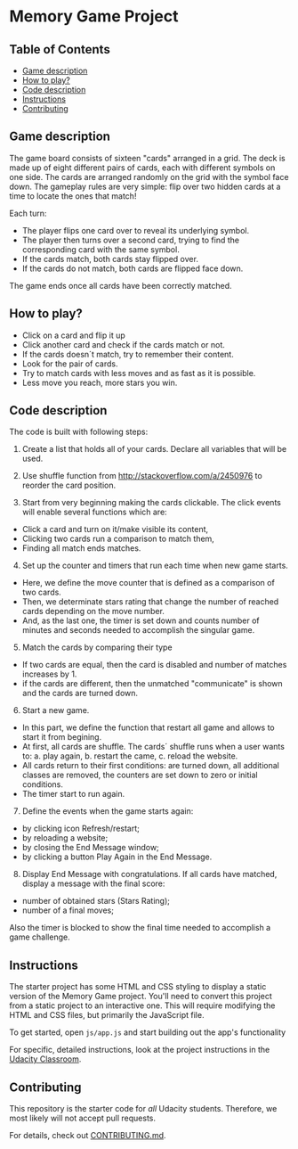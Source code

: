 # Memory Game Project

## Table of Contents

* [Game description](#gamedescription)
* [How to play?](#howplay)
* [Code description](#codedescription)
* [Instructions](#instructions)
* [Contributing](#contributing)

## Game description
The game board consists of sixteen "cards" arranged in a grid. The deck is made up of eight different pairs of cards, each with different symbols on one side. The cards are arranged randomly on the grid with the symbol face down. The gameplay rules are very simple: flip over two hidden cards at a time to locate the ones that match!

Each turn:
* The player flips one card over to reveal its underlying symbol.
* The player then turns over a second card, trying to find the corresponding card with the same symbol.
* If the cards match, both cards stay flipped over.
* If the cards do not match, both cards are flipped face down.

The game ends once all cards have been correctly matched.

## How to play?

* Click on a card and flip it up
* Click another card and check if the cards match or not. 
* If the cards doesn´t match, try to remember their content. 
* Look for the pair of cards. 
* Try to match cards with less moves and as fast as it is possible. 
* Less move you reach, more stars you win.

## Code description


The code is built with following steps:

1. Create a list that holds all of your cards. Declare all variables that will be used.

2. Use shuffle function from http://stackoverflow.com/a/2450976 to reorder the card position. 

3.  Start from very beginning making the cards clickable. The click events will enable several functions which are:
* Click a card and turn on it/make visible its content,
* Clicking two cards run a comparison to match them,
* Finding all match ends matches.

4. Set up the counter and timers that run each time when new game starts.
* Here, we define the move counter that is defined as a comparison of two cards.
* Then, we determinate stars rating that change the number of reached cards depending on the move number.
* And, as the last one, the timer is set down and counts number of minutes and seconds needed to accomplish the singular game.
    
5. Match the cards by comparing their type
* If two cards are equal, then the card is disabled and number of matches increases by 1.
* if the cards are different, then the unmatched "communicate" is shown and the cards are turned down.

6. Start a new game.
* In this part, we define the function that restart all game and allows to start it from begining.
* At first, all cards are shuffle. The cards´ shuffle runs when a user wants to: a. play again, b. restart the came, c. reload the website.
* All cards return to their first conditions: are turned down, all additional classes are removed, the counters are set down to zero or initial conditions.
* The timer start to run again.

7. Define the events when the game starts again:
- by clicking icon Refresh/restart;
- by reloading a website;
- by closing the End Message window;
- by clicking a button Play Again in the End Message.

8. Display End Message with congratulations.
If all cards have matched, display a message with the final score:
- number of obtained stars (Stars Rating);
- number of a final moves;

Also the timer is blocked to show the final time needed to accomplish a game challenge.

## Instructions

The starter project has some HTML and CSS styling to display a static version of the Memory Game project. You'll need to convert this project from a static project to an interactive one. This will require modifying the HTML and CSS files, but primarily the JavaScript file.

To get started, open `js/app.js` and start building out the app's functionality

For specific, detailed instructions, look at the project instructions in the [Udacity Classroom](https://classroom.udacity.com/me).

## Contributing

This repository is the starter code for _all_ Udacity students. Therefore, we most likely will not accept pull requests.

For details, check out [CONTRIBUTING.md](CONTRIBUTING.md).
